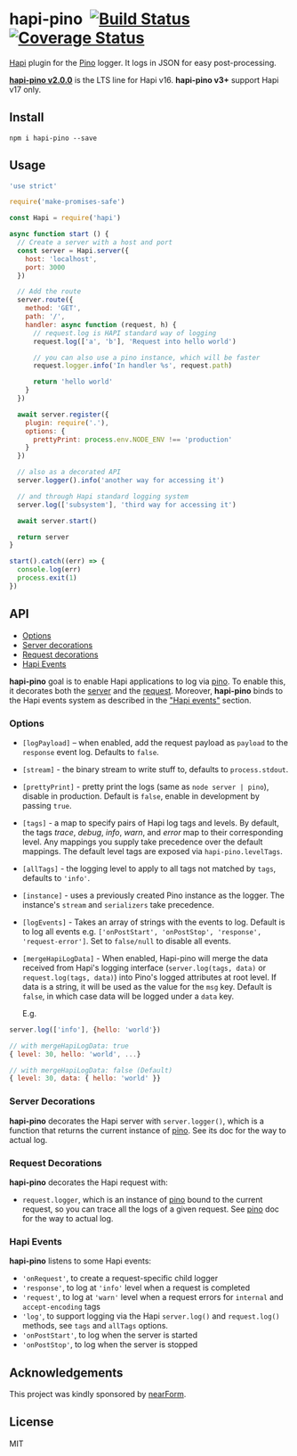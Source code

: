 # hapi-pino&nbsp;&nbsp;[![Build Status](https://travis-ci.org/pinojs/hapi-pino.svg)](https://travis-ci.org/pinojs/hapi-pino) [![Coverage Status](https://coveralls.io/repos/github/pinojs/hapi-pino/badge.svg?branch=master)](https://coveralls.io/github/pinojs/hapi-pino?branch=master)


[Hapi](http://hapijs.com) plugin for the [Pino](https://github.com/pinojs/pino) logger. It logs in JSON for easy
post-processing.

[__hapi-pino v2.0.0__](https://github.com/pinojs/hapi-pino/tree/v2.x.x) is the LTS line for Hapi v16. __hapi-pino v3+__
support Hapi v17 only.

## Install

```
npm i hapi-pino --save
```

## Usage

```js
'use strict'

require('make-promises-safe')

const Hapi = require('hapi')

async function start () {
  // Create a server with a host and port
  const server = Hapi.server({
    host: 'localhost',
    port: 3000
  })

  // Add the route
  server.route({
    method: 'GET',
    path: '/',
    handler: async function (request, h) {
      // request.log is HAPI standard way of logging
      request.log(['a', 'b'], 'Request into hello world')

      // you can also use a pino instance, which will be faster
      request.logger.info('In handler %s', request.path)

      return 'hello world'
    }
  })

  await server.register({
    plugin: require('.'),
    options: {
      prettyPrint: process.env.NODE_ENV !== 'production'
    }
  })

  // also as a decorated API
  server.logger().info('another way for accessing it')

  // and through Hapi standard logging system
  server.log(['subsystem'], 'third way for accessing it')

  await server.start()

  return server
}

start().catch((err) => {
  console.log(err)
  process.exit(1)
})
```

## API

- [Options](#options)
- [Server decorations](#serverdecorations)
- [Request decorations](#requestdecorations)
- [Hapi Events](#hapievents)

**hapi-pino** goal is to enable Hapi applications to log via [pino][pino]. To enable this, it decorates both the [server](#serverdecorations) and the [request](#requestadditions). Moreover, **hapi-pino**
 binds to the Hapi events system as described in the ["Hapi
events"](#hapievents) section.

### Options
- `[logPayload]` – when enabled, add the request payload as `payload` to the `response` event log. Defaults to `false`.
- `[stream]` - the binary stream to write stuff to, defaults to
  `process.stdout`.
- `[prettyPrint]` - pretty print the logs (same as `node server |
  pino`), disable in production. Default is `false`, enable in
  development by passing `true`.
- `[tags]` - a map to specify pairs of Hapi log tags and levels. By default,
  the tags *trace*, *debug*, *info*, *warn*, and *error* map to their
  corresponding level. Any mappings you supply take precedence over the default
  mappings. The default level tags are exposed via `hapi-pino.levelTags`.
- `[allTags]` - the logging level to apply to all tags not matched by
  `tags`, defaults to `'info'`.
- `[instance]` - uses a previously created Pino instance as the logger.
  The instance's `stream` and `serializers` take precedence.
- `[logEvents]` - Takes an array of strings with the events to log. Default is to
  log all events e.g. `['onPostStart', 'onPostStop', 'response', 'request-error']`.
  Set to `false/null` to disable all events.
- `[mergeHapiLogData]` - When enabled, Hapi-pino will merge the data received
  from Hapi's logging interface (`server.log(tags, data)` or `request.log(tags, data)`)
  into Pino's logged attributes at root level. If data is a string, it will be used as
  the value for the `msg` key. Default is `false`, in which case data will be logged under 
  a `data` key.

  E.g.
```js
server.log(['info'], {hello: 'world'})

// with mergeHapiLogData: true
{ level: 30, hello: 'world', ...}

// with mergeHapiLogData: false (Default)
{ level: 30, data: { hello: 'world' }}
```

<a name="serverdecorations"></a>
### Server Decorations

**hapi-pino** decorates the Hapi server with `server.logger()`, which is a function that returns the current instance of
  [pino][pino]. See its doc for the way to actual log.

<a name="requestdecorations"></a>
### Request Decorations

**hapi-pino** decorates the Hapi request with:

* `request.logger`, which is an instance of [pino][pino] bound to the current request, so you can trace all the logs of a given request. See [pino][pino] doc for the way to actual log.

<a name="hapievents"></a>
### Hapi Events

**hapi-pino** listens to some Hapi events:

* `'onRequest'`, to create a request-specific child logger
* `'response'`, to log at `'info'` level when a request is completed
* `'request'`, to log at `'warn'` level when a request errors for
  `internal` and `accept-encoding` tags
* `'log'`, to support logging via the Hapi `server.log()` and
  `request.log()` methods, see `tags` and `allTags` options.
* `'onPostStart'`, to log when the server is started
* `'onPostStop'`, to log when the server is stopped

## Acknowledgements

This project was kindly sponsored by [nearForm](http://nearform.com).

## License

MIT

[pino]: https://github.com/pinojs/pino
